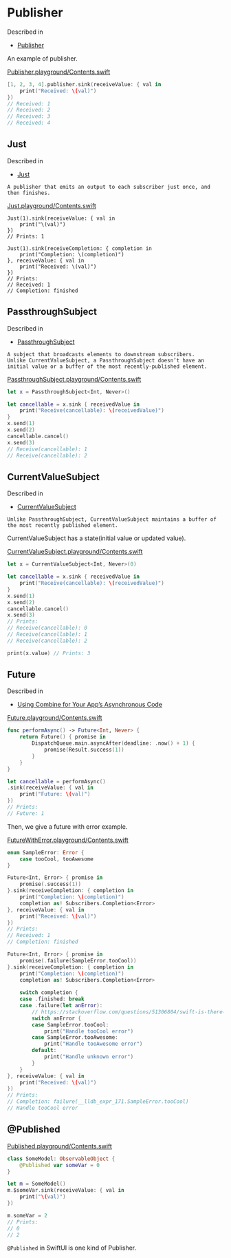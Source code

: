 # Publisher

Described in

-   [Publisher](https://developer.apple.com/documentation/combine/publisher)

An example of publisher.

[Publisher.playground/Contents.swift](./Publisher.playground/Contents.swift)

``` swift
[1, 2, 3, 4].publisher.sink(receiveValue: { val in
    print("Received: \(val)")
})
// Received: 1
// Received: 2
// Received: 3
// Received: 4
```

## Just

Described in

-   [Just](https://developer.apple.com/documentation/combine/just)

<!-- -->

    A publisher that emits an output to each subscriber just once, and then finishes.

[Just.playground/Contents.swift](./Just.playground/Contents.swift)

    Just(1).sink(receiveValue: { val in
        print("\(val)")
    })
    // Prints: 1

    Just(1).sink(receiveCompletion: { completion in
        print("Completion: \(completion)")
    }, receiveValue: { val in
        print("Received: \(val)")
    })
    // Prints:
    // Received: 1
    // Completion: finished

## PassthroughSubject

Described in

-   [PassthroughSubject](https://developer.apple.com/documentation/combine/passthroughsubject)

<!-- -->

    A subject that broadcasts elements to downstream subscribers.
    Unlike CurrentValueSubject, a PassthroughSubject doesn’t have an initial value or a buffer of the most recently-published element.

[PassthroughSubject.playground/Contents.swift](./PassthroughSubject.playground/Contents.swift)

``` swift
let x = PassthroughSubject<Int, Never>()

let cancellable = x.sink { receivedValue in
    print("Receive(cancellable): \(receivedValue)")
}
x.send(1)
x.send(2)
cancellable.cancel()
x.send(3)
// Receive(cancellable): 1
// Receive(cancellable): 2
```

## CurrentValueSubject

Described in

-   [CurrentValueSubject](https://developer.apple.com/documentation/combine/currentvaluesubject)

<!-- -->

    Unlike PassthroughSubject, CurrentValueSubject maintains a buffer of the most recently published element.

CurrentValueSubject has a state(initial value or updated value).

[CurrentValueSubject.playground/Contents.swift](./CurrentValueSubject.playground/Contents.swift)

``` swift
let x = CurrentValueSubject<Int, Never>(0)

let cancellable = x.sink { receivedValue in
    print("Receive(cancellable): \(receivedValue)")
}
x.send(1)
x.send(2)
cancellable.cancel()
x.send(3)
// Prints:
// Receive(cancellable): 0
// Receive(cancellable): 1
// Receive(cancellable): 2

print(x.value) // Prints: 3
```

## Future

Described in

-   [Using Combine for Your App’s Asynchronous
    Code](https://developer.apple.com/documentation/combine/using-combine-for-your-app-s-asynchronous-code)

[Future.playground/Contents.swift](./Future.playground/Contents.swift)

``` swift
func performAsync() -> Future<Int, Never> {
    return Future() { promise in
        DispatchQueue.main.asyncAfter(deadline: .now() + 1) {
            promise(Result.success(1))
        }
    }
}

let cancellable = performAsync()
.sink(receiveValue: { val in
    print("Future: \(val)")
})
// Prints:
// Future: 1
```

Then, we give a future with error example.

[FutureWithError.playground/Contents.swift](./FutureWithError.playground/Contents.swift)

``` swift
enum SampleError: Error {
    case tooCool, tooAwesome
}

Future<Int, Error> { promise in
    promise(.success(1))
}.sink(receiveCompletion: { completion in
    print("Completion: \(completion)")
    completion as! Subscribers.Completion<Error>
}, receiveValue: { val in
    print("Received: \(val)")
})
// Prints:
// Received: 1
// Completion: finished
```

``` swift
Future<Int, Error> { promise in
    promise(.failure(SampleError.tooCool))
}.sink(receiveCompletion: { completion in
    print("Completion: \(completion)")
    completion as! Subscribers.Completion<Error>
    
    switch completion {
    case .finished: break
    case .failure(let anError):
        // https://stackoverflow.com/questions/51306804/swift-is-there-a-way-to-match-an-error-without-throwing
        switch anError {
        case SampleError.tooCool:
            print("Handle tooCool error")
        case SampleError.tooAwesome:
            print("Handle tooAwesome error")
        default:
            print("Handle unknown error")
        }
    }
}, receiveValue: { val in
    print("Received: \(val)")
})
// Prints:
// Completion: failure(__lldb_expr_171.SampleError.tooCool)
// Handle tooCool error
```

## @Published

[Published.playground/Contents.swift](./Published.playground/Contents.swift)

``` swift
class SomeModel: ObservableObject {
    @Published var someVar = 0
}

let m = SomeModel()
m.$someVar.sink(receiveValue: { val in
    print("\(val)")
})

m.someVar = 2
// Prints:
// 0
// 2
```

`@Published` in SwiftUI is one kind of Publisher.

